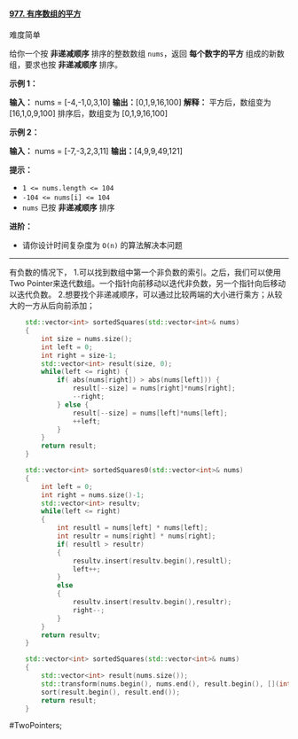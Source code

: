 #### [977. 有序数组的平方](https://leetcode.cn/problems/squares-of-a-sorted-array/)

难度简单

给你一个按 **非递减顺序** 排序的整数数组 `nums`，返回 **每个数字的平方** 组成的新数组，要求也按 **非递减顺序** 排序。

**示例 1：**

**输入：** nums = [-4,-1,0,3,10]
**输出：**[0,1,9,16,100]
**解释：** 平方后，数组变为 [16,1,0,9,100]
排序后，数组变为 [0,1,9,16,100]

**示例 2：**

**输入：** nums = [-7,-3,2,3,11]
**输出：**[4,9,9,49,121]

**提示：**

-   `1 <= nums.length <= 104`
-   `-104 <= nums[i] <= 104`
-   `nums` 已按 **非递减顺序** 排序

**进阶：**

-   请你设计时间复杂度为 `O(n)` 的算法解决本问题

---- ----

有负数的情况下，
1.可以找到数组中第一个非负数的索引。之后，我们可以使用Two Pointer来迭代数组。一个指针向前移动以迭代非负数，另一个指针向后移动以迭代负数。
2.想要找个非递减顺序，可以通过比较两端的大小进行乘方；从较大的一方从后向前添加；

```cpp
    std::vector<int> sortedSquares(std::vector<int>& nums)
    {
        int size = nums.size();
        int left = 0;
        int right = size-1;
        std::vector<int> result(size, 0);
        while(left <= right) {
            if( abs(nums[right]) > abs(nums[left])) {
                result[--size] = nums[right]*nums[right];
                --right;
            } else {
                result[--size] = nums[left]*nums[left];
                ++left;
            }
        }
        return result;
    }
```

```cpp
    std::vector<int> sortedSquares0(std::vector<int>& nums)
    {
        int left = 0;
        int right = nums.size()-1;
        std::vector<int> resultv;
        while(left <= right)
        {
            int resultl = nums[left] * nums[left];
            int resultr = nums[right] * nums[right];
            if( resultl > resultr)
            {
                resultv.insert(resultv.begin(),resultl);
                left++;
            }
            else
            {
                resultv.insert(resultv.begin(),resultr);
                right--;
            }
        }
        return resultv;
    }
```

```cpp
    std::vector<int> sortedSquares(std::vector<int>& nums)
    {
        std::vector<int> result(nums.size());
        std::transform(nums.begin(), nums.end(), result.begin(), [](int &x){return x*x;});
        sort(result.begin(), result.end());
        return result;
    }
```
#TwoPointers;
